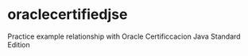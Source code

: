 # oraclecertifiedjse
Practice example relationship with Oracle Certificcacion Java Standard Edition
